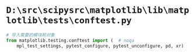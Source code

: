 # `D:\src\scipysrc\matplotlib\lib\matplotlib\tests\conftest.py`

```py
# 导入需要的模块和对象
from matplotlib.testing.conftest import (  # noqa
    mpl_test_settings, pytest_configure, pytest_unconfigure, pd, xr)
```